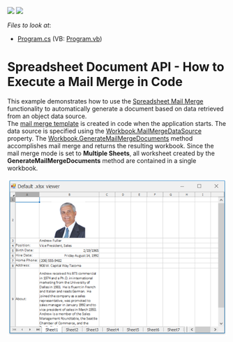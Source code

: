 <!-- default badges list -->
[![](https://img.shields.io/badge/Open_in_DevExpress_Support_Center-FF7200?style=flat-square&logo=DevExpress&logoColor=white)](https://supportcenter.devexpress.com/ticket/details/T515791)
[![](https://img.shields.io/badge/📖_How_to_use_DevExpress_Examples-e9f6fc?style=flat-square)](https://docs.devexpress.com/GeneralInformation/403183)
<!-- default badges end -->
<!-- default file list -->
*Files to look at*:

* [Program.cs](./CS/MailMergeExample/Program.cs) (VB: [Program.vb](./VB/MailMergeExample/Program.vb))
<!-- default file list end -->
# Spreadsheet Document API - How to Execute a Mail Merge in Code


This example demonstrates how to use the <a href="https://documentation.devexpress.com/OfficeFileAPI/118749/Spreadsheet-Document-API/Mail-Merge">Spreadsheet Mail Merge</a> functionality to automatically generate a document based on data retrieved from an object data source. <br>The <a href="https://documentation.devexpress.com/OfficeFileAPI/118747/Spreadsheet-Document-API/Mail-Merge/Template-Document">mail merge template</a> is created in code when the application starts. The data source is specified using the <a href="https://documentation.devexpress.com/OfficeFileAPI/DevExpress.Spreadsheet.Workbook.MailMergeDataSource.property">Workbook.MailMergeDataSource</a> property. The <a href="https://documentation.devexpress.com/OfficeFileAPI/DevExpress.Spreadsheet.Workbook.GenerateMailMergeDocuments.method">Workbook.GenerateMailMergeDocuments</a> method accomplishes mail merge and returns the resulting workbook. Since the mail merge mode is set to <strong>Multiple Sheets</strong>, all worksheet created by the <strong>GenerateMailMergeDocuments</strong> method are contained in a single workbook.<br><br><img src="https://raw.githubusercontent.com/DevExpress-Examples/document-server-how-to-create-a-spreadsheet-template-in-code-and-perform-mail-merge-t515791/16.2.3+/media/299de11c-3b10-11e7-80c0-00155d624807.png">
<br/>
